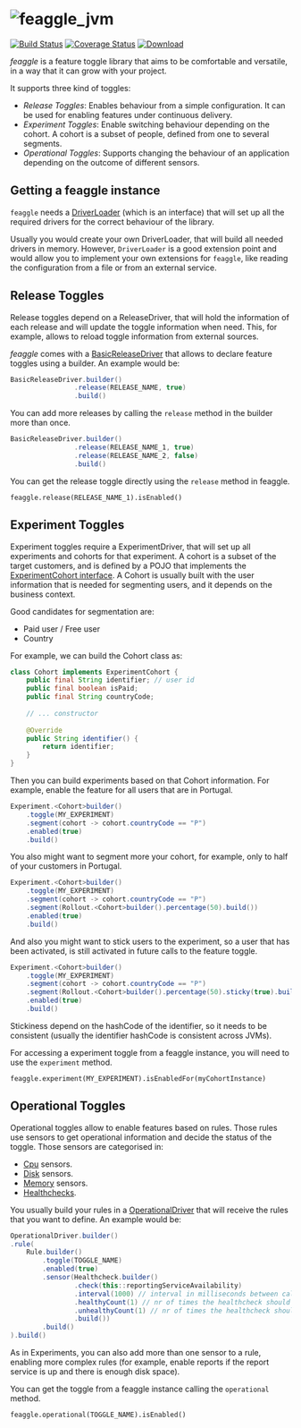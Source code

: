 # ![feaggle_jvm](https://user-images.githubusercontent.com/3071208/53872344-531a8200-3ffe-11e9-8563-f581f83c1697.png)

[![Build Status](https://travis-ci.org/kmruiz/feaggle.svg?branch=master)](https://travis-ci.org/kmruiz/feaggle)
[![Coverage Status](https://coveralls.io/repos/github/kmruiz/feaggle/badge.svg?branch=master)](https://coveralls.io/github/kmruiz/feaggle?branch=master)
[ ![Download](https://api.bintray.com/packages/kmruiz/feaggle/feaggle/images/download.svg) ](https://bintray.com/kmruiz/feaggle/feaggle/_latestVersion)


*feaggle* is a feature toggle library that aims to be comfortable and versatile, in a way that
it can grow with your project.

It supports three kind of toggles:

* *Release Toggles*: Enables behaviour from a simple configuration. It can be used for enabling features under
continuous delivery.
* *Experiment Toggles*: Enable switching behaviour depending on the cohort. A cohort is a subset of people, 
defined from one to several segments.
* *Operational Toggles*: Supports changing the behaviour of an application depending on the outcome of
different sensors.

## Getting a feaggle instance

`feaggle` needs a [DriverLoader](src/main/java/io/feaggle/DriverLoader.java) (which is an interface) that will set up all the required drivers for the correct
behaviour of the library.

Usually you would create your own DriverLoader, that will build all needed drivers in memory. However, `DriverLoader` is
a good extension point and would allow you to implement your own extensions for `feaggle`, like reading the configuration
from a file or from an external service.

## Release Toggles

Release toggles depend on a ReleaseDriver, that will hold the information of each release and will update
the toggle information when need. This, for example, allows to reload toggle information from external sources.

*feaggle* comes with a [BasicReleaseDriver](src/main/java/io/feaggle/toggle/release/BasicReleaseDriver.java) that allows to 
declare feature toggles using a builder. An example would be:

```java
BasicReleaseDriver.builder()
                .release(RELEASE_NAME, true)
                .build()
```

You can add more releases by calling the `release` method in the builder more than once.

```java
BasicReleaseDriver.builder()
                .release(RELEASE_NAME_1, true)
                .release(RELEASE_NAME_2, false)
                .build()
```

You can get the release toggle directly using the `release` method in feaggle.

`feaggle.release(RELEASE_NAME_1).isEnabled()`

## Experiment Toggles

Experiment toggles require a ExperimentDriver, that will set up all experiments and cohorts for that experiment.
A cohort is a subset of the target customers, and is defined by a POJO that implements the
[ExperimentCohort interface](src/main/java/io/feaggle/toggle/experiment/ExperimentCohort.java). A Cohort is usually built with
the user information that is needed for segmenting users, and it depends on the business context.

Good candidates for segmentation are:

* Paid user / Free user
* Country

For example, we can build the Cohort class as:

```java
class Cohort implements ExperimentCohort {
    public final String identifier; // user id
    public final boolean isPaid;
    public final String countryCode;
    
    // ... constructor
    
    @Override
    public String identifier() {
        return identifier;
    }
}
```

Then you can build experiments based on that Cohort information. For example, enable the feature for all
users that are in Portugal.

```java
Experiment.<Cohort>builder()
    .toggle(MY_EXPERIMENT)
    .segment(cohort -> cohort.countryCode == "P")
    .enabled(true)
    .build()
```

You also might want to segment more your cohort, for example, only to half of your customers in Portugal.

```java
Experiment.<Cohort>builder()
    .toggle(MY_EXPERIMENT)
    .segment(cohort -> cohort.countryCode == "P")
    .segment(Rollout.<Cohort>builder().percentage(50).build())
    .enabled(true)
    .build()
```

And also you might want to stick users to the experiment, so a user that has been activated, is still activated in
future calls to the feature toggle.

```java
Experiment.<Cohort>builder()
    .toggle(MY_EXPERIMENT)
    .segment(cohort -> cohort.countryCode == "P")
    .segment(Rollout.<Cohort>builder().percentage(50).sticky(true).build())
    .enabled(true)
    .build()
```

Stickiness depend on the hashCode of the identifier, so it needs to be consistent (usually the
identifier hashCode is consistent across JVMs).

For accessing a experiment toggle from a feaggle instance, you will need to use the `experiment` method.

`feaggle.experiment(MY_EXPERIMENT).isEnabledFor(myCohortInstance)`

## Operational Toggles

Operational toggles allow to enable features based on rules. Those rules use sensors to get operational
information and decide the status of the toggle. Those sensors are categorised in:

* [Cpu](src/main/java/io/feaggle/toggle/operational/sensor/Cpu.java) sensors.
* [Disk](src/main/java/io/feaggle/toggle/operational/sensor/Disk.java) sensors.
* [Memory](src/main/java/io/feaggle/toggle/operational/sensor/Memory.java) sensors.
* [Healthchecks](src/main/java/io/feaggle/toggle/operational/sensor/Healthcheck.java).

You usually build your rules in a [OperationalDriver](src/main/java/io/feaggle/toggle/operational/OperationalDriver.java)
that will receive the rules that you want to define. An example would be:

```java
OperationalDriver.builder()
.rule(
    Rule.builder()
        .toggle(TOGGLE_NAME)
        .enabled(true)
        .sensor(Healthcheck.builder()
                .check(this::reportingServiceAvailability)
                .interval(1000) // interval in milliseconds between calls
                .healthyCount(1) // nr of times the healthcheck should be working for being considered healthy
                .unhealthyCount(1) // nr of times the healthcheck should fail for being considered unhealthy
                .build())
        .build()
).build()
```

As in Experiments, you can also add more than one sensor to a rule, enabling more complex rules (for example, enable
reports if the report service is up and there is enough disk space).

You can get the toggle from a feaggle instance calling the `operational` method.

`feaggle.operational(TOGGLE_NAME).isEnabled()`
